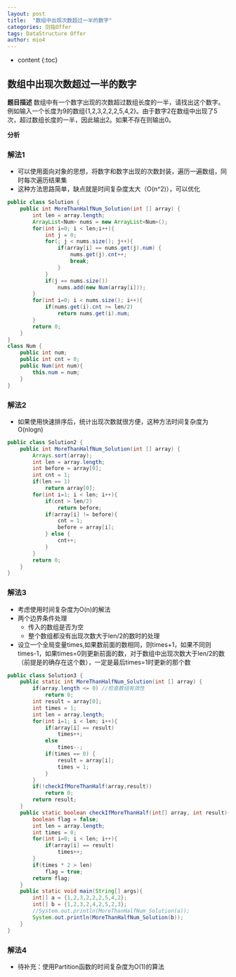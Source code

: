 ```yaml
---
layout: post
title:  "数组中出现次数超过一半的数字"
categories: 剑指Offer  
tags: DataStructure Offer 
author: mio4
---
```


* content
{:toc}








## 数组中出现次数超过一半的数字

**题目描述**
数组中有一个数字出现的次数超过数组长度的一半，请找出这个数字。例如输入一个长度为9的数组{1,2,3,2,2,2,5,4,2}。由于数字2在数组中出现了5次，超过数组长度的一半，因此输出2。如果不存在则输出0。

**分析**

### 解法1
 - 可以使用面向对象的思想，将数字和数字出现的次数封装，遍历一遍数组，同时每次遍历结果集
 - 这种方法思路简单，缺点就是时间复杂度太大（O(n^2)），可以优化

```java 
public class Solution {
	public int MoreThanHalfNum_Solution(int [] array) {
		int len = array.length;
		ArrayList<Num> nums = new ArrayList<Num>();
		for(int i=0; i < len;i++){
			int j = 0;
			for(; j < nums.size(); j++){
				if(array[i] == nums.get(j).num) {
					nums.get(j).cnt++;
					break;
				}
			}
			if(j == nums.size())
				nums.add(new Num(array[i]));
		}
		for(int i=0; i < nums.size(); i++){
			if(nums.get(i).cnt >= len/2)
				return nums.get(i).num;
		}
		return 0;
	}
}
class Num {
	public int num;
	public int cnt = 0;
	public Num(int num){
		this.num = num;
	}
}
```

### 解法2
 - 如果使用快速排序后，统计出现次数就很方便，这种方法时间复杂度为O(nlogn)

```java 
public class Solution2 {
	public int MoreThanHalfNum_Solution(int [] array) {
		Arrays.sort(array);
		int len = array.length;
		int before = array[0];
		int cnt = 1;
		if(len == 1)
			return array[0];
		for(int i=1; i < len; i++){
			if(cnt > len/2)
				return before;
			if(array[i] != before){
				cnt = 1;
				before = array[i];
			} else {
				cnt++;
			}
		}
		return 0;
	}
}

```

### 解法3
 - 考虑使用时间复杂度为O(n)的解法
 - 两个边界条件处理
   - 传入的数组是否为空
   - 整个数组都没有出现次数大于len/2的数时的处理
 - 设立一个全局变量times,如果数前面的数相同，则times+1，如果不同则times-1，如果times=0则更新前面的数，对于数组中出现次数大于len/2的数（前提是的确存在这个数），一定是最后times=1时更新的那个数


```java 
public class Solution3 {
	public static int MoreThanHalfNum_Solution(int [] array) {
		if(array.length <= 0) //检查数组有效性
			return 0;
		int result = array[0];
		int times = 1;
		int len = array.length;
		for(int i=1; i < len; i++){
			if(array[i] == result)
				times++;
			else
				times--;
			if(times == 0) {
				result = array[i];
				times = 1;
			}
		}
		if(!checkIfMoreThanHalf(array,result))
			return 0;
		return result;
	}
	public static boolean checkIfMoreThanHalf(int[] array, int result){
		boolean flag = false;
		int len = array.length;
		int times = 0;
		for(int i=0; i < len; i++){
			if(array[i] == result)
				times++;
		}
		if(times * 2 > len)
			flag = true;
		return flag;
	}
	public static void main(String[] args){
		int[] a = {1,2,3,2,2,2,5,4,2};
		int[] b = {1,2,3,2,4,2,5,2,3};
		//System.out.println(MoreThanHalfNum_Solution(a));
		System.out.println(MoreThanHalfNum_Solution(b));
	}
}

```



### 解法4
 - 待补充：使用Partition函数的时间复杂度为O(1)的算法